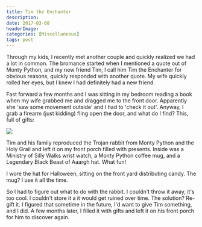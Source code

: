 ```yaml
---
title: Tim the Enchanter
description: 
date: 2017-03-08
headerImage: 
categories: [Miscellaneous]
tags: post
---
```


Through my kids, I recently met another couple and quickly realized we had a lot in common. The bromance started when I mentioned a quote out of Monty Python, and my new friend Tim, I call him Tim the Enchanter for obvious reasons, quickly responded with another quote. My wife quickly rolled her eyes, but I knew I had definitely had a new friend.

Fast forward a few months and I was sitting in my bedroom reading a book when my wife grabbed me and dragged me to the front door. Apparently she 'saw some movement outside' and I had to 'check it out'. Anyway, I grab a firearm (just kidding) fling open the door, and what do I find? This, full of gifts:

![](/images/2017/tim-the-enchanter-01.png)

Tim and his family reproduced the Trojan rabbit from Monty Python and the Holy Grail and left it on my front porch filled with presents. Inside was a Ministry of Silly Walks wrist watch, a Monty Python coffee mug, and a Legendary Black Beast of Aaargh hat. What fun!

I wore the hat for Halloween, sitting on the front yard distributing candy. The mug? I use it all the time.

So I had to figure out what to do with the rabbit. I couldn't throw it away, it's too cool. I couldn't store it a it would get ruined over time. The solution? Re-gift it. I figured that sometime in the future, I'd want to give Tim something, and I did. A few months later, I filled it with gifts and left it on his front porch for him to discover again.
